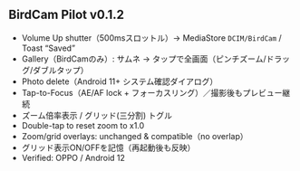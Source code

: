 ## BirdCam Pilot v0.1.2

- Volume Up shutter（500msスロットル）→ MediaStore `DCIM/BirdCam` / Toast “Saved”
- Gallery（BirdCamのみ）: サムネ → タップで全画面（ピンチズーム/ドラッグ/ダブルタップ）
- Photo delete（Android 11+ システム確認ダイアログ）
- Tap-to-Focus（AE/AF lock + フォーカスリング）／撮影後もプレビュー継続
- ズーム倍率表示 / グリッド(三分割) トグル
- Double-tap to reset zoom to x1.0
- Zoom/grid overlays: unchanged & compatible（no overlap）
- グリッド表示ON/OFFを記憶（再起動後も反映）
- Verified: OPPO / Android 12
